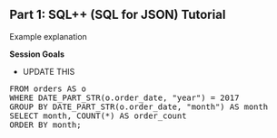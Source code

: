 ## <b>Part 1: SQL++ (SQL for JSON) Tutorial </b>

Example explanation

<b>Session Goals</b>

* UPDATE THIS

<pre id="example">
FROM orders AS o
WHERE DATE_PART_STR(o.order_date, "year") = 2017
GROUP BY DATE_PART_STR(o.order_date, "month") AS month
SELECT month, COUNT(*) AS order_count
ORDER BY month;
</pre>
